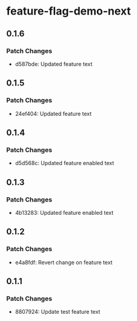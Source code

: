 # feature-flag-demo-next

## 0.1.6

### Patch Changes

- d587bde: Updated feature text

## 0.1.5

### Patch Changes

- 24ef404: Updated feature text

## 0.1.4

### Patch Changes

- d5d568c: Updated feature enabled text

## 0.1.3

### Patch Changes

- 4b13283: Updated feature enabled text

## 0.1.2

### Patch Changes

- e4a8fdf: Revert change on feature text

## 0.1.1

### Patch Changes

- 8807924: Update test feature text
